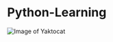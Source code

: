 # Python-Learning

![Image of Yaktocat](https://upload.wikimedia.org/wikipedia/commons/thumb/c/c3/Python-logo-notext.svg/1024px-Python-logo-notext.svg.png)
